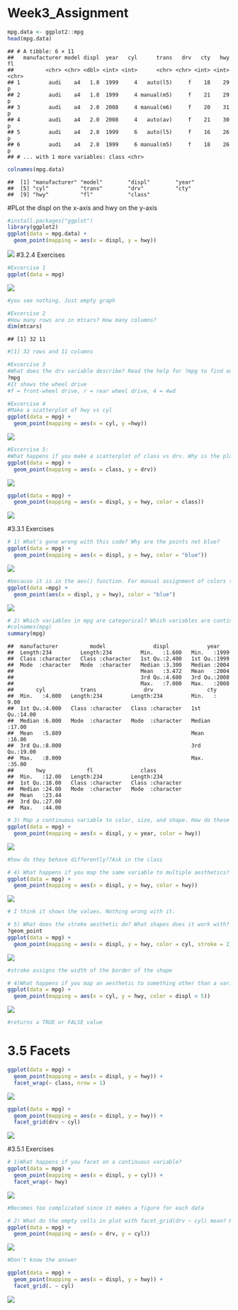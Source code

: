 # Week3_Assignment


```r
mpg.data <- ggplot2::mpg
head(mpg.data)
```

```
## # A tibble: 6 × 11
##   manufacturer model displ  year   cyl      trans   drv   cty   hwy    fl
##          <chr> <chr> <dbl> <int> <int>      <chr> <chr> <int> <int> <chr>
## 1         audi    a4   1.8  1999     4   auto(l5)     f    18    29     p
## 2         audi    a4   1.8  1999     4 manual(m5)     f    21    29     p
## 3         audi    a4   2.0  2008     4 manual(m6)     f    20    31     p
## 4         audi    a4   2.0  2008     4   auto(av)     f    21    30     p
## 5         audi    a4   2.8  1999     6   auto(l5)     f    16    26     p
## 6         audi    a4   2.8  1999     6 manual(m5)     f    18    26     p
## # ... with 1 more variables: class <chr>
```

```r
colnames(mpg.data)
```

```
##  [1] "manufacturer" "model"        "displ"        "year"        
##  [5] "cyl"          "trans"        "drv"          "cty"         
##  [9] "hwy"          "fl"           "class"
```

#PLot the displ on the x-axis and hwy on the y-axis

```r
#install.packages("ggplot")
library(ggplot2)
ggplot(data = mpg.data) +
  geom_point(mapping = aes(x = displ, y = hwy))
```

![](Week3_Assignment_files/figure-html/unnamed-chunk-2-1.png)<!-- -->
#3.2.4 Exercises

```r
#Excercise 1
ggplot(data = mpg)
```

![](Week3_Assignment_files/figure-html/unnamed-chunk-3-1.png)<!-- -->

```r
#you see nothing. Just empty graph

#Excercise 2
#How many rows are in mtcars? How many columns?
dim(mtcars)
```

```
## [1] 32 11
```

```r
#[1] 32 rows and 11 columns
```


```r
#Excercise 3
#What does the drv variable describe? Read the help for ?mpg to find out
?mpg
#It shows the wheel drive
#f = front-wheel drive, r = rear wheel drive, 4 = 4wd
```


```r
#Excercise 4
#Make a scatterplot of hwy vs cyl
ggplot(data = mpg) +
  geom_point(mapping = aes(x = cyl, y =hwy))
```

![](Week3_Assignment_files/figure-html/unnamed-chunk-5-1.png)<!-- -->


```r
#Excercise 5:
#What happens if you make a scatterplot of class vs drv. Why is the plot not useful?
ggplot(data = mpg) +
  geom_point(mapping = aes(x = class, y = drv))
```

![](Week3_Assignment_files/figure-html/unnamed-chunk-6-1.png)<!-- -->


```r
ggplot(data = mpg) +
  geom_point(mapping = aes(x = displ, y = hwy, color = class))
```

![](Week3_Assignment_files/figure-html/unnamed-chunk-7-1.png)<!-- -->

#3.3.1 Exercises

```r
# 1) What’s gone wrong with this code? Why are the points not blue?
ggplot(data = mpg) +
  geom_point(mapping = aes(x = displ, y = hwy, color = "blue"))
```

![](Week3_Assignment_files/figure-html/unnamed-chunk-8-1.png)<!-- -->

```r
#because it is in the aes() function. For manual assignment of colors the assignment should be its own function
ggplot(data =mpg) +
  geom_point(aes(x = displ, y = hwy), color = "blue")
```

![](Week3_Assignment_files/figure-html/unnamed-chunk-8-2.png)<!-- -->


```r
# 2) Which variables in mpg are categorical? Which variables are continuous? (Hint: type ?mpg to read the documentation for the dataset). How can you see this information when you run mpg?
#colnames(mpg)
summary(mpg)
```

```
##  manufacturer          model               displ            year     
##  Length:234         Length:234         Min.   :1.600   Min.   :1999  
##  Class :character   Class :character   1st Qu.:2.400   1st Qu.:1999  
##  Mode  :character   Mode  :character   Median :3.300   Median :2004  
##                                        Mean   :3.472   Mean   :2004  
##                                        3rd Qu.:4.600   3rd Qu.:2008  
##                                        Max.   :7.000   Max.   :2008  
##       cyl           trans               drv                 cty       
##  Min.   :4.000   Length:234         Length:234         Min.   : 9.00  
##  1st Qu.:4.000   Class :character   Class :character   1st Qu.:14.00  
##  Median :6.000   Mode  :character   Mode  :character   Median :17.00  
##  Mean   :5.889                                         Mean   :16.86  
##  3rd Qu.:8.000                                         3rd Qu.:19.00  
##  Max.   :8.000                                         Max.   :35.00  
##       hwy             fl               class          
##  Min.   :12.00   Length:234         Length:234        
##  1st Qu.:18.00   Class :character   Class :character  
##  Median :24.00   Mode  :character   Mode  :character  
##  Mean   :23.44                                        
##  3rd Qu.:27.00                                        
##  Max.   :44.00
```


```r
# 3) Map a continuous variable to color, size, and shape. How do these aesthetics behave differently for categorical vs. continuous variables?
ggplot(data = mpg) +
  geom_point(mapping = aes(x = displ, y = year, color = hwy))
```

![](Week3_Assignment_files/figure-html/unnamed-chunk-10-1.png)<!-- -->

```r
#how do they behave differently??Ask in the class
```


```r
# 4) What happens if you map the same variable to multiple aesthetics?
ggplot(data = mpg) +
  geom_point(mapping = aes(x = displ, y = hwy, color = hwy))
```

![](Week3_Assignment_files/figure-html/unnamed-chunk-11-1.png)<!-- -->

```r
# I think it shows the values. Nothing wrong with it. 
```


```r
# 5) What does the stroke aesthetic do? What shapes does it work with? (Hint: use ?geom_point)
?geom_point
ggplot(data = mpg) +
  geom_point(mapping = aes(x = displ, y = hwy, color = cyl, stroke = 2))
```

![](Week3_Assignment_files/figure-html/unnamed-chunk-12-1.png)<!-- -->

```r
#stroke assigns the width of the border of the shape
```


```r
# 4)What happens if you map an aesthetic to something other than a variable name, like aes(colour = displ < 5)?
ggplot(data = mpg) +
  geom_point(mapping = aes(x = cyl, y = hwy, color = displ < 5))
```

![](Week3_Assignment_files/figure-html/unnamed-chunk-13-1.png)<!-- -->

```r
#returns a TRUE or FALSE value
```

# 3.5 Facets


```r
ggplot(data = mpg) +
  geom_point(mapping = aes(x = displ, y = hwy)) +
  facet_wrap(~ class, nrow = 1)
```

![](Week3_Assignment_files/figure-html/unnamed-chunk-14-1.png)<!-- -->


```r
ggplot(data = mpg) + 
  geom_point(mapping = aes(x = displ, y = hwy)) + 
  facet_grid(drv ~ cyl)
```

![](Week3_Assignment_files/figure-html/unnamed-chunk-15-1.png)<!-- -->

#3.5.1 Exercises


```r
# 1)What happens if you facet on a continuous variable?
ggplot(data = mpg) +
  geom_point(mapping = aes(x = displ, y = cyl)) +
  facet_wrap(~ hwy)
```

![](Week3_Assignment_files/figure-html/unnamed-chunk-16-1.png)<!-- -->

```r
#Becomes too complicated since it makes a figure for each data
```


```r
# 2) What do the empty cells in plot with facet_grid(drv ~ cyl) mean? How do they relate to this plot?
ggplot(data = mpg) + 
  geom_point(mapping = aes(x = drv, y = cyl))
```

![](Week3_Assignment_files/figure-html/unnamed-chunk-17-1.png)<!-- -->

```r
#Don't know the answer
```


```r
ggplot(data = mpg) + 
  geom_point(mapping = aes(x = displ, y = hwy)) +
  facet_grid(. ~ cyl)
```

![](Week3_Assignment_files/figure-html/unnamed-chunk-18-1.png)<!-- -->


